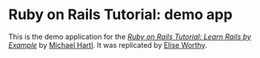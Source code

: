 # Ruby on Rails Tutorial: demo app

This is the demo application for the [*Ruby on Rails Tutorial: Learn Rails by Example*](http://railstutorial.org) by [Michael Hartl](http://michaelhartl.com). It was replicated by [Elise Worthy](http://blog.mewie.com).